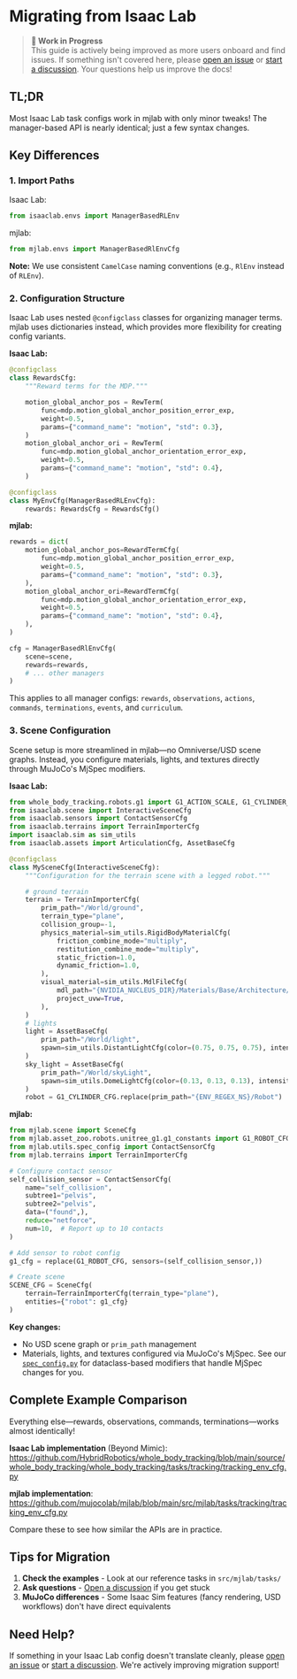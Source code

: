 # Migrating from Isaac Lab

> **🚧 Work in Progress**  
> This guide is actively being improved as more users onboard and find issues. If something isn't covered here, please [open an issue](https://github.com/mujocolab/mjlab/issues) or [start a discussion](https://github.com/mujocolab/mjlab/discussions). Your questions help us improve the docs!

## TL;DR

Most Isaac Lab task configs work in mjlab with only minor tweaks! The manager-based API is nearly identical; just a few syntax changes.

## Key Differences

### 1. Import Paths

Isaac Lab:
```python
from isaaclab.envs import ManagerBasedRLEnv
```

mjlab:
```python
from mjlab.envs import ManagerBasedRlEnvCfg
```

**Note:** We use consistent `CamelCase` naming conventions (e.g., `RlEnv` instead of `RLEnv`).

### 2. Configuration Structure

Isaac Lab uses nested `@configclass` classes for organizing manager terms. mjlab uses dictionaries instead, which provides more flexibility for creating config variants.

**Isaac Lab:**
```python
@configclass
class RewardsCfg:
    """Reward terms for the MDP."""

    motion_global_anchor_pos = RewTerm(
        func=mdp.motion_global_anchor_position_error_exp,
        weight=0.5,
        params={"command_name": "motion", "std": 0.3},
    )
    motion_global_anchor_ori = RewTerm(
        func=mdp.motion_global_anchor_orientation_error_exp,
        weight=0.5,
        params={"command_name": "motion", "std": 0.4},
    )

@configclass
class MyEnvCfg(ManagerBasedRLEnvCfg):
    rewards: RewardsCfg = RewardsCfg()
```

**mjlab:**
```python
rewards = dict(
    motion_global_anchor_pos=RewardTermCfg(
        func=mdp.motion_global_anchor_position_error_exp,
        weight=0.5,
        params={"command_name": "motion", "std": 0.3},
    ),
    motion_global_anchor_ori=RewardTermCfg(
        func=mdp.motion_global_anchor_orientation_error_exp,
        weight=0.5,
        params={"command_name": "motion", "std": 0.4},
    ),
)

cfg = ManagerBasedRlEnvCfg(
    scene=scene,
    rewards=rewards,
    # ... other managers
)
```

This applies to all manager configs: `rewards`, `observations`, `actions`, `commands`, `terminations`, `events`, and `curriculum`.

### 3. Scene Configuration

Scene setup is more streamlined in mjlab—no Omniverse/USD scene graphs. Instead, you configure materials, lights, and textures directly through MuJoCo's MjSpec modifiers.

**Isaac Lab:**
```python
from whole_body_tracking.robots.g1 import G1_ACTION_SCALE, G1_CYLINDER_CFG
from isaaclab.scene import InteractiveSceneCfg
from isaaclab.sensors import ContactSensorCfg
from isaaclab.terrains import TerrainImporterCfg
import isaaclab.sim as sim_utils
from isaaclab.assets import ArticulationCfg, AssetBaseCfg

@configclass
class MySceneCfg(InteractiveSceneCfg):
    """Configuration for the terrain scene with a legged robot."""

    # ground terrain
    terrain = TerrainImporterCfg(
        prim_path="/World/ground",
        terrain_type="plane",
        collision_group=-1,
        physics_material=sim_utils.RigidBodyMaterialCfg(
            friction_combine_mode="multiply",
            restitution_combine_mode="multiply",
            static_friction=1.0,
            dynamic_friction=1.0,
        ),
        visual_material=sim_utils.MdlFileCfg(
            mdl_path="{NVIDIA_NUCLEUS_DIR}/Materials/Base/Architecture/Shingles_01.mdl",
            project_uvw=True,
        ),
    )
    # lights
    light = AssetBaseCfg(
        prim_path="/World/light",
        spawn=sim_utils.DistantLightCfg(color=(0.75, 0.75, 0.75), intensity=3000.0),
    )
    sky_light = AssetBaseCfg(
        prim_path="/World/skyLight",
        spawn=sim_utils.DomeLightCfg(color=(0.13, 0.13, 0.13), intensity=1000.0),
    )
    robot = G1_CYLINDER_CFG.replace(prim_path="{ENV_REGEX_NS}/Robot")
```

**mjlab:**
```python
from mjlab.scene import SceneCfg
from mjlab.asset_zoo.robots.unitree_g1.g1_constants import G1_ROBOT_CFG
from mjlab.utils.spec_config import ContactSensorCfg
from mjlab.terrains import TerrainImporterCfg

# Configure contact sensor
self_collision_sensor = ContactSensorCfg(
    name="self_collision",
    subtree1="pelvis",
    subtree2="pelvis",
    data=("found",),
    reduce="netforce",
    num=10,  # Report up to 10 contacts
)

# Add sensor to robot config
g1_cfg = replace(G1_ROBOT_CFG, sensors=(self_collision_sensor,))

# Create scene
SCENE_CFG = SceneCfg(
    terrain=TerrainImporterCfg(terrain_type="plane"),
    entities={"robot": g1_cfg}
)
```

**Key changes:**
- No USD scene graph or `prim_path` management
- Materials, lights, and textures configured via MuJoCo's MjSpec. See our [`spec_config.py`](https://github.com/mujocolab/mjlab/blob/main/src/mjlab/utils/spec_config.py) for dataclass-based modifiers that handle MjSpec changes for you.

## Complete Example Comparison

Everything else—rewards, observations, commands, terminations—works almost identically!

**Isaac Lab implementation** (Beyond Mimic):  
https://github.com/HybridRobotics/whole_body_tracking/blob/main/source/whole_body_tracking/whole_body_tracking/tasks/tracking/tracking_env_cfg.py

**mjlab implementation**:  
https://github.com/mujocolab/mjlab/blob/main/src/mjlab/tasks/tracking/tracking_env_cfg.py

Compare these to see how similar the APIs are in practice.

## Tips for Migration

1. **Check the examples** - Look at our reference tasks in `src/mjlab/tasks/`
2. **Ask questions** - [Open a discussion](https://github.com/mujocolab/mjlab/discussions) if you get stuck
3. **MuJoCo differences** - Some Isaac Sim features (fancy rendering, USD workflows) don't have direct equivalents

## Need Help?

If something in your Isaac Lab config doesn't translate cleanly, please [open an issue](https://github.com/mujocolab/mjlab/issues) or [start a discussion](https://github.com/mujocolab/mjlab/discussions). We're actively improving migration support!

